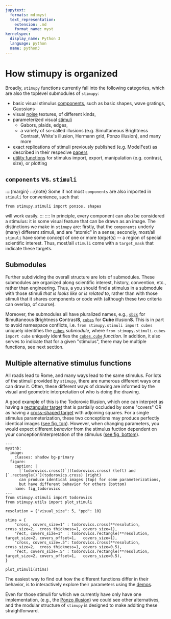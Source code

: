 ```yaml
---
jupytext:
  formats: md:myst
  text_representation:
    extension: .md
    format_name: myst
kernelspec:
  display_name: Python 3
  language: python
  name: python3
---
```

# How stimupy is organized

Broadly, `stimupy` functions currently fall into the following categories, which are also the toplevel submodules of `stimupy`:
- basic visual stimulus [components](../reference/_api/stimupy.components),
  such as basic shapes, wave gratings, Gaussians
- visual [noise](../reference/_api/stimupy.noises) textures, of different kinds,
- parameterized visual [stimuli](../reference/_api/stimupy.stimuli)
  - Gabors, plaids, edges,
  - a variety of so-called illusions 
   (e.g. Simultaneous Brightness Contrast, White's illusion, Hermann grid, Ponzo illusion), and many more
- exact replications of stimuli previously published (e.g. ModelFest)
  as described in their respecive [papers](../reference/_api/stimupy.papers)
- [utility functions](https://stimupy.readthedocs.io/en/latest/reference/_api/stimupy.utils.html)
  for stimulus import, export, manipulation (e.g. contrast, size), or plotting

## `components` vs. `stimuli`
::::{margin}
:::{note}
Some if not most `components` are also imported in `stimuli` for convenience,
such that 
```
from stimupy.stimuli import ponzos, shapes
```
will work easily.
:::
::::
In principle, every component can also be considered a stimulus:
it is some visual feature that can be drawn as an image.
The distinctions we make in `stimupy` are:
firstly, that the `components` underly (many) different stimuli,
and are "atomic" in a sense;
secondly, most/all `stimuli` have some concept of one or more *target*(s)
-- a region of special scientific interest.
Thus, most/all `stimuli` come with a `target_mask`
that indicate these targets.

## Submodules
Further subdividing the overall structure are lots of submodules.
These submodules are organized along scientific interest,
history, convention, etc., rather than engineering.
Thus, a you should find a stimulus in a submodule
with those stimuli *that is looks like* or *is related to*,
rather than with those stimuli that it shares components or code with
(although these two criteria can overlap, of course).

Moreover, the submodules all have pluralized names,
e.g., [`sbcs`](sbcs) for **S**imultaneous **B**rightness **C**ontrast**S**,
[`cubes`](cubes) for **Cube** illusion**S**.
This is in part to avoid namespace conflicts,
i.e. `from stimupy.stimuli import cubes` uniquely identifies the [`cubes`](cubes) *submodule*,
where `from stimupy.stimuli.cubes import cube` uniquely identifies the [`cubes.cube`](cubes.cube) *function*.
In addition, it also serves to indicate that for a given "stimulus",
there may be multiple functions, see next section.

## Multiple alternative stimulus functions

All roads lead to Rome,
and many ways lead to the same stimulus.
For lots of the stimuli provided by `stimupy`,
there are numerous different ways one can draw it.
Often, these different ways of drawing
are informed by the visual and geometric interpretation
of who is doing the drawing.

A good example of this is the Todorovic Illusion, which one can interpret as
having a [rectangular target](todorovics.rectangle) that is partially occluded by some "covers"
OR as having a [cross-shaped target](todorovics.cross) with adjoining squares.
For a single stimulus parameterization,
these two conceptions may produce perfectly identical images ([see fig, top](fig_todorovics)).
However, when changing parameters,
you would expect different *behavior* from the stimulus fuction
dependent on your conception/interpretation of the stimulus ([see fig, bottom](fig_todorovics)).

```{code-cell}
---
mystnb:
  image:
    classes: shadow bg-primary
  figure:
    caption: |
      [`todorovics.cross()`](todorovics.cross) (left) and [`.rectangle()`](todorovics.cross) (right)
      can produce identical images (top) for some parameterizations,
      but have different behavior for others (bottom)
    name: fig_todorovics
---
from stimupy.stimuli import todorovics
from stimupy.utils import plot_stimuli

resolution = {"visual_size": 5, "ppd": 10}

stims = {
    "cross, covers_size=1" : todorovics.cross(**resolution,     cross_size=2,  cross_thickness=1, covers_size=1),
    "rect, covers_size=1"  : todorovics.rectangle(**resolution, target_size=2, covers_offset=1,   covers_size=1),
    "cross, covers_size=.5": todorovics.cross(**resolution,     cross_size=2,  cross_thickness=1, covers_size=0.5),
    "rect, covers_size=.5" : todorovics.rectangle(**resolution, target_size=2, covers_offset=1,   covers_size=0.5),
}

plot_stimuli(stims)
```

The easiest way to find out how the different functions
differ in their behavior,
is to interactively explore their parameters using the [demos](../reference/demos).

Even for those stimuli for which we currently have only have one implementation,
(e.g., the [Ponzo illusion](ponzos))
we could see other alternatives,
and the modular structure of `stimupy` is designed to make additing these straightforward.

